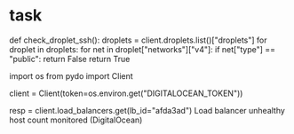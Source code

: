 # task

def check_droplet_ssh():
    droplets = client.droplets.list()["droplets"]
    for droplet in droplets:
        for net in droplet["networks"]["v4"]:
            if net["type"] == "public":
                return False
    return True

import os
from pydo import Client

client = Client(token=os.environ.get("DIGITALOCEAN_TOKEN"))

resp = client.load_balancers.get(lb_id="afda3ad")
Load balancer unhealthy host count monitored (DigitalOcean)

